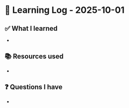 # 🧠 Learning Log - 2025-10-01

## ✅ What I learned

- 

## 📚 Resources used

- 

## ❓ Questions I have

- 
